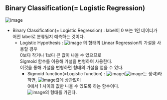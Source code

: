 ## Binary Classification(= Logistic Regression)
![image](https://user-images.githubusercontent.com/55045082/91532231-f96feb00-e948-11ea-9ae1-b919575fccb8.png)
* Binary Classification(= Logistic Regression)
: label이 0 또는 1인 데이터가 어떤 label로 분류될지 예측하는 것이다.
  * Logistic Hypothesis
  : ![image](https://user-images.githubusercontent.com/55045082/91532557-74d19c80-e949-11ea-8249-297e0634d648.png)
의 형태의 Linear Regression의 가설을 사용할 경우  
0보다 작거나 1보다 큰 값이 나올 수 있으므로  
Sigmoid 함수를 이용해 가설을 변형하여 사용한다.  
이것을 통해 가설을 변형하면 형태의 가설을 얻을 수 있다.
    * Sigmoid function(=Logistic function)
    : ![image](https://user-images.githubusercontent.com/55045082/91532654-8d41b700-e949-11ea-9a59-4e2876d4cb30.png)(![image](https://user-images.githubusercontent.com/55045082/91532666-916dd480-e949-11ea-9e81-db6d81dc791d.png)는 생략)라 하면, ![image](https://user-images.githubusercontent.com/55045082/91532674-9468c500-e949-11ea-85c0-a4a10ee0bb6f.png)값에 상관없이  
    0에서 1 사이의 값만 나올 수 있도록 하는 함수이다.  
    ![image](https://user-images.githubusercontent.com/55045082/91532678-9763b580-e949-11ea-826d-2589234dc6d3.png)의 형태를 가진다. 
